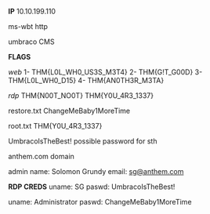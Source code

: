 **IP**
10.10.199.110

ms-wbt
http

umbraco CMS

**FLAGS**

*web*
1- THM{L0L_WH0_US3S_M3T4}
2- THM{G!T_G00D}
3- THM{L0L_WH0_D15}
4- THM{AN0TH3R_M3TA}

*rdp*
THM{N00T_NO0T}
THM{Y0U_4R3_1337}

restore.txt
ChangeMeBaby1MoreTime

root.txt
THM{Y0U_4R3_1337}

UmbracoIsTheBest!
possible password for sth

anthem.com
domain

admin name: Solomon Grundy
email: sg@anthem.com

**RDP CREDS**
uname: SG
paswd: UmbracoIsTheBest!

uname: Administrator
paswd: ChangeMeBaby1MoreTime